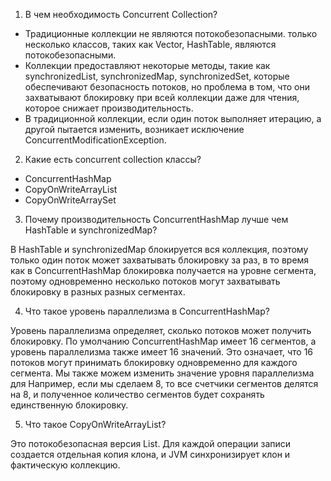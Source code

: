 1. В чем необходимость Concurrent Collection?

- Традиционные коллекции не являются потокобезопасными. только несколько классов, таких как Vector, HashTable, являются потокобезопасными.
- Коллекции предоставляют некоторые методы, такие как synchronizedList, synchronizedMap, synchronizedSet, которые обеспечивают безопасность потоков, но проблема в том, что они захватывают блокировку при всей коллекции даже для чтения, которое снижает производительность.
- В традиционной коллекции, если один поток выполняет итерацию, а другой пытается изменить, возникает исключение ConcurrentModificationException.

2. Какие есть concurrent collection классы?

- ConcurrentHashMap
- CopyOnWriteArrayList
- CopyOnWriteArraySet

3. Почему производительность ConcurrentHashMap лучше чем HashTable и synchronizedMap?

В HashTable и synchronizedMap блокируется вся коллекция, поэтому только один поток может захватывать блокировку за раз, в то время как в ConcurrentHashMap блокировка получается на уровне сегмента, поэтому одновременно несколько потоков могут захватывать блокировку в разных разных сегментах.

4. Что такое уровень параллелизма в ConcurrentHashMap?

Уровень параллелизма определяет, сколько потоков может получить блокировку. По умолчанию ConcurrentHashMap имеет 16 сегментов, а уровень параллелизма также имеет 16 значений. Это означает, что 16 потоков могут принимать блокировку одновременно для каждого сегмента. Мы также можем изменить значение уровня параллелизма для Например, если мы сделаем 8, то все счетчики сегментов делятся на 8, и полученное количество сегментов будет сохранять единственную блокировку.

5. Что такое CopyOnWriteArrayList?

Это потокобезопасная версия List. Для каждой операции записи создается отдельная копия клона, и JVM синхронизирует клон и фактическую коллекцию.